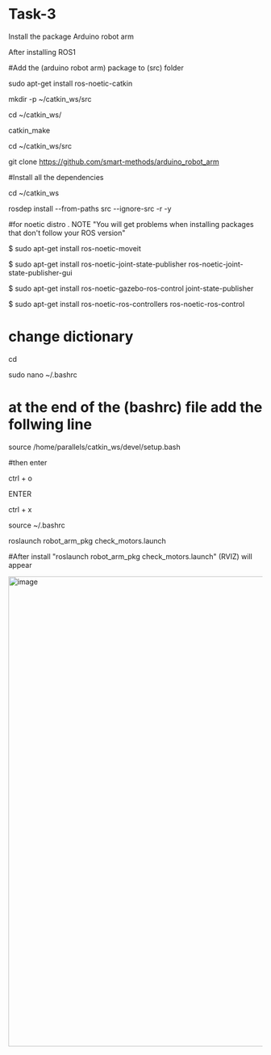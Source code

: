# Task-3 
Install the package Arduino robot arm

After installing ROS1

#Add the (arduino robot arm) package to (src) folder

sudo apt-get install ros-noetic-catkin

mkdir -p ~/catkin_ws/src

cd ~/catkin_ws/

catkin_make

cd ~/catkin_ws/src

git clone https://github.com/smart-methods/arduino_robot_arm

#Install all the dependencies

cd ~/catkin_ws

rosdep install --from-paths src --ignore-src -r -y

#for noetic distro . NOTE "You will get problems when installing packages that don't follow your ROS version"

$ sudo apt-get install ros-noetic-moveit

$ sudo apt-get install ros-noetic-joint-state-publisher ros-noetic-joint-state-publisher-gui

$ sudo apt-get install ros-noetic-gazebo-ros-control joint-state-publisher

$ sudo apt-get install ros-noetic-ros-controllers ros-noetic-ros-control

# change dictionary

cd

sudo nano ~/.bashrc

# at the end of the (bashrc) file add the follwing line

source /home/parallels/catkin_ws/devel/setup.bash

#then enter

ctrl + o

ENTER

ctrl + x

source ~/.bashrc

roslaunch robot_arm_pkg check_motors.launch

#After install "roslaunch robot_arm_pkg check_motors.launch" (RVIZ) will appear

<img width="931" alt="image" src="https://user-images.githubusercontent.com/108179353/180121298-9d45bf4d-0d82-4fcc-8749-e4c31f087942.png">
